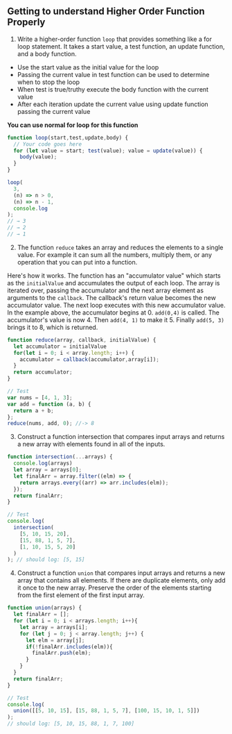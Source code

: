 ## Getting to understand Higher Order Function Properly

1. Write a higher-order function `loop` that provides something like a for loop statement. It takes a start value, a test function, an update function, and a body function.

- Use the start value as the initial value for the loop
- Passing the current value in test function can be used to determine when to stop the loop
- When test is true/truthy execute the body function with the current value
- After each iteration update the current value using update function passing the current value

**You can use normal for loop for this function**

```js
function loop(start,test,update,body) {
  // Your code goes here
  for (let value = start; test(value); value = update(value)) {
    body(value);
  }
}

loop(
  3,
  (n) => n > 0,
  (n) => n - 1,
  console.log
);
// → 3
// → 2
// → 1
```

2. The function `reduce` takes an array and reduces the elements to a single value. For example it can sum all the numbers, multiply them, or any operation that you can put into a function.

Here's how it works. The function has an "accumulator value" which starts as the `initialValue` and accumulates the output of each loop. The array is iterated over, passing the accumulator and the next array element as arguments to the `callback`. The callback's return value becomes the new accumulator value. The next loop executes with this new accumulator value. In the example above, the accumulator begins at 0. `add(0,4)` is called. The accumulator's value is now 4. Then `add(4, 1)` to make it 5. Finally `add(5, 3)` brings it to 8, which is returned.

```js
function reduce(array, callback, initialValue) {
  let accumulator = initialValue
  for(let i = 0; i < array.length; i++) {
    accumulator = callback(accumulator,array[i]);
  }
  return accumulator;
}

// Test
var nums = [4, 1, 3];
var add = function (a, b) {
  return a + b;
};
reduce(nums, add, 0); //-> 8
```

3. Construct a function intersection that compares input arrays and returns a new array with elements found in all of the inputs.

```js
function intersection(...arrays) {
  console.log(arrays)
  let array = arrays[0];
  let finalArr = array.filter((elm) => {
    return arrays.every((arr) => arr.includes(elm));
  });
  return finalArr;
}

// Test
console.log(
  intersection(
    [5, 10, 15, 20],
    [15, 88, 1, 5, 7],
    [1, 10, 15, 5, 20]
  )
); // should log: [5, 15]
```

4. Construct a function `union` that compares input arrays and returns a new array that contains all elements. If there are duplicate elements, only add it once to the new array. Preserve the order of the elements starting from the first element of the first input array.

```js
function union(arrays) {
  let finalArr = [];
  for (let i = 0; i < arrays.length; i++){
    let array = arrays[i];
    for (let j = 0; j < array.length; j++) {
      let elm = array[j];
      if(!finalArr.includes(elm)){
        finalArr.push(elm);
      }
    }
  }
  return finalArr;
}

// Test
console.log(
  union([[5, 10, 15], [15, 88, 1, 5, 7], [100, 15, 10, 1, 5]])
);
// should log: [5, 10, 15, 88, 1, 7, 100]
```
